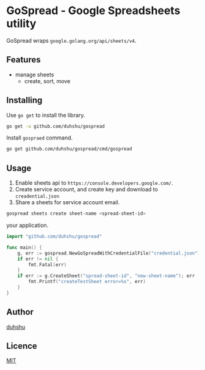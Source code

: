 # GoSpread - Google Spreadsheets utility
GoSpread wraps `google.golang.org/api/sheets/v4`.

## Features
- manage sheets
  - create, sort, move

## Installing
Use `go get` to install the library.
```sh
go get -u github.com/duhshu/gospread
```

Install `gospraed` command.
```sh
go get github.com/duhshu/gospread/cmd/gospread
``` 


## Usage
1. Enable sheets api to `https://console.developers.google.com/`.
2. Create service account, and create key and download to `creadential.json`
3. Share a sheets for service account email.

```sh
gospread sheets create sheet-name <spread-sheet-id>
```

your application.
```go
import "github.com/duhshu/gospread"

func main() {
	g, err := gospread.NewGoSpreadWithCredentialFile("credential.json")
	if err != nil {
		fmt.Fatal(err)
	}
	if err := g.CreateSheet("spread-sheet-id", "new-sheet-name"); err != nil {
		fmt.Printf("createTestSheet error=%s", err)
	}
}
```

## Author

[duhshu](https://github.com/duhshu)

## Licence

[MIT](https://github.com/duhshu/gospread/blob/main/LICENSE)
